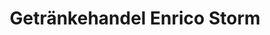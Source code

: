 ---
title: "Getränkehandel Enrico Storm"
url: /belgern-schildau/getraenkehandel-enrico-storm/
shop: Getränke
---